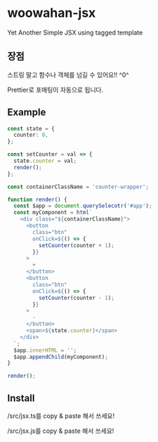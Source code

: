 # woowahan-jsx

Yet Another Simple JSX using tagged template

## 장점

스트링 말고 함수나 객체를 넘길 수 있어요!! ^0^

Prettier로 포매팅이 자동으로 됩니다.

## Example

```ts
const state = {
  counter: 0,
};

const setCounter = val => {
  state.counter = val;
  render();
};

const containerClassName = 'counter-wrapper';

function render() {
  const $app = document.querySelecotr('#app');
  const myComponent = html`
    <div class="${containerClassName}">
      <button
        class="btn"
        onClick=${() => {
          setCounter(counter + 1);
        }}
      >
        +
      </button>
      <button
        class="btn"
        onClick=${() => {
          setCounter(counter - 1);
        }}
      >
        -
      </button>
      <span>${state.counter}</span>
    </div>
  `;
  $app.innerHTML = '';
  $app.appendChild(myComponent);
}

render();
```

## Install

/src/jsx.ts를 copy & paste 해서 쓰세요!

/src/jsx.js를 copy & paste 해서 쓰세요!
